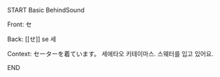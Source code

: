 START
Basic BehindSound

Front:
セ


Back:
[[せ]] se 세


Context:
セーターを着ています。 
세에타오 키테이마스. 
스웨터를 입고 있어요.  

<!--ID: 1746171193113-->
END